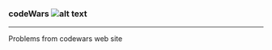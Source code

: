 ### codeWars ![alt text](https://www.codewars.com/users/VladimirMastepanov/badges/micro)
___

Problems from codewars web site
